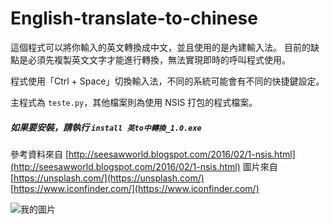 # English-translate-to-chinese

這個程式可以將你輸入的英文轉換成中文，並且使用的是內建輸入法。
目前的缺點是必須先複製英文文字才能進行轉換，無法實現即時的呼叫程式使用。
  
程式使用「Ctrl + Space」切換輸入法，不同的系統可能會有不同的快捷鍵設定。
  
主程式為 `teste.py`，其他檔案則為使用 NSIS 打包的程式檔案。
   
##### 如果要安裝，請執行 `install 英to中轉換_1.0.exe`


參考資料來自 [http://seesawworld.blogspot.com/2016/02/1-nsis.html](http://seesawworld.blogspot.com/2016/02/1-nsis.html)
圖片來自 [https://unsplash.com/](https://unsplash.com/) [https://www.iconfinder.com/](https://www.iconfinder.com/)


![我的圖片](resource/github.ico)

